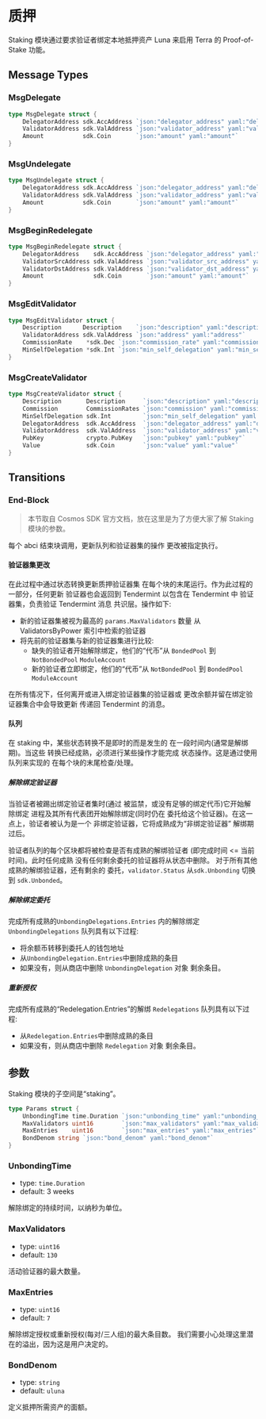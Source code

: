 # 质押

Staking 模块通过要求验证者绑定本地抵押资产 Luna 来启用 Terra 的 Proof-of-Stake 功能。 

## Message Types

### MsgDelegate

```go
type MsgDelegate struct {
	DelegatorAddress sdk.AccAddress `json:"delegator_address" yaml:"delegator_address"`
	ValidatorAddress sdk.ValAddress `json:"validator_address" yaml:"validator_address"`
	Amount           sdk.Coin       `json:"amount" yaml:"amount"`
}
```

### MsgUndelegate

```go
type MsgUndelegate struct {
	DelegatorAddress sdk.AccAddress `json:"delegator_address" yaml:"delegator_address"`
	ValidatorAddress sdk.ValAddress `json:"validator_address" yaml:"validator_address"`
	Amount           sdk.Coin       `json:"amount" yaml:"amount"`
}
```

### MsgBeginRedelegate

```go
type MsgBeginRedelegate struct {
	DelegatorAddress    sdk.AccAddress `json:"delegator_address" yaml:"delegator_address"`
	ValidatorSrcAddress sdk.ValAddress `json:"validator_src_address" yaml:"validator_src_address"`
	ValidatorDstAddress sdk.ValAddress `json:"validator_dst_address" yaml:"validator_dst_address"`
	Amount              sdk.Coin       `json:"amount" yaml:"amount"`
}
```


### MsgEditValidator

```go
type MsgEditValidator struct {
	Description      Description    `json:"description" yaml:"description"`
	ValidatorAddress sdk.ValAddress `json:"address" yaml:"address"`
	CommissionRate    *sdk.Dec `json:"commission_rate" yaml:"commission_rate"`
	MinSelfDelegation *sdk.Int `json:"min_self_delegation" yaml:"min_self_delegation"`
}
```


### MsgCreateValidator

```go
type MsgCreateValidator struct {
	Description       Description     `json:"description" yaml:"description"`
	Commission        CommissionRates `json:"commission" yaml:"commission"`
	MinSelfDelegation sdk.Int         `json:"min_self_delegation" yaml:"min_self_delegation"`
	DelegatorAddress  sdk.AccAddress  `json:"delegator_address" yaml:"delegator_address"`
	ValidatorAddress  sdk.ValAddress  `json:"validator_address" yaml:"validator_address"`
	PubKey            crypto.PubKey   `json:"pubkey" yaml:"pubkey"`
	Value             sdk.Coin        `json:"value" yaml:"value"`
}
```


## Transitions

### End-Block

> 本节取自 Cosmos SDK 官方文档，放在这里是为了方便大家了解 Staking 模块的参数。

每个 abci 结束块调用，更新队列和验证器集的操作
更改被指定执行。

#### 验证器集更改

在此过程中通过状态转换更新质押验证器集
在每个块的末尾运行。作为此过程的一部分，任何更新
验证器也会返回到 Tendermint 以包含在 Tendermint 中
验证器集，负责验证 Tendermint 消息
共识层。操作如下:

- 新的验证器集被视为最高的 `params.MaxValidators` 数量
  从 ValidatorsByPower 索引中检索的验证器
- 将先前的验证器集与新的验证器集进行比较:
  - 缺失的验证者开始解除绑定，他们的“代币”从
    `BondedPool` 到 `NotBondedPool` `ModuleAccount`
  - 新的验证者立即绑定，他们的“代币”从
    `NotBondedPool` 到 `BondedPool` `ModuleAccount`

在所有情况下，任何离开或进入绑定验证器集的验证器或
更改余额并留在绑定验证器集合中会导致更新
传递回 Tendermint 的消息。

#### 队列

在 staking 中，某些状态转换不是即时的而是发生的
在一段时间内(通常是解绑期)。当这些
转换已经成熟，必须进行某些操作才能完成
状态操作。这是通过使用队列来实现的
在每个块的末尾检查/处理。

##### 解除绑定验证器

当验证者被踢出绑定验证者集时(通过
被监禁，或没有足够的绑定代币)它开始解除绑定
进程及其所有代表团开始解除绑定(同时仍在
委托给这个验证器)。在这一点上，验证者被认为是一个
非绑定验证器，它将成熟成为“非绑定验证器”
解绑期过后。

验证者队列的每个区块都将被检查是否有成熟的解绑验证者
(即完成时间 <= 当前时间)。此时任何成熟
没有任何剩余委托的验证器将从状态中删除。
对于所有其他成熟的解绑验证器，还有剩余的
委托，`validator.Status` 从`sdk.Unbonding` 切换到
`sdk.Unbonded`。

##### 解除绑定委托

完成所有成熟的`UnbondingDelegations.Entries` 内的解除绑定
`UnbondingDelegations` 队列具有以下过程:

- 将余额币转移到委托人的钱包地址
- 从`UnbondingDelegation.Entries`中删除成熟的条目
- 如果没有，则从商店中删除 `UnbondingDelegation` 对象
  剩余条目。

##### 重新授权

完成所有成熟的“Redelegation.Entries”的解绑
`Redelegations` 队列具有以下过程:

- 从`Redelegation.Entries`中删除成熟的条目
- 如果没有，则从商店中删除 `Redelegation` 对象
  剩余条目。

## 参数

Staking 模块的子空间是“staking”。

```go
type Params struct {
	UnbondingTime time.Duration `json:"unbonding_time" yaml:"unbonding_time"`
	MaxValidators uint16        `json:"max_validators" yaml:"max_validators"`
	MaxEntries    uint16        `json:"max_entries" yaml:"max_entries"`
	BondDenom string `json:"bond_denom" yaml:"bond_denom"`
}
```

### UnbondingTime

- type: `time.Duration`
- default: 3 weeks

解除绑定的持续时间，以纳秒为单位。

### MaxValidators

- type: `uint16`
- default: `130`

活动验证器的最大数量。 

### MaxEntries

- type: `uint16`
- default: `7`

解除绑定授权或重新授权(每对/三人组)的最大条目数。 我们需要小心处理这里潜在的溢出，因为这是用户决定的。

### BondDenom

- type: `string`
- default: `uluna`

定义抵押所需资产的面额。
